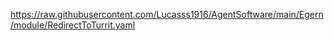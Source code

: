 https://raw.githubusercontent.com/Lucasss1916/AgentSoftware/main/Egern/module/RedirectToTurrit.yaml
